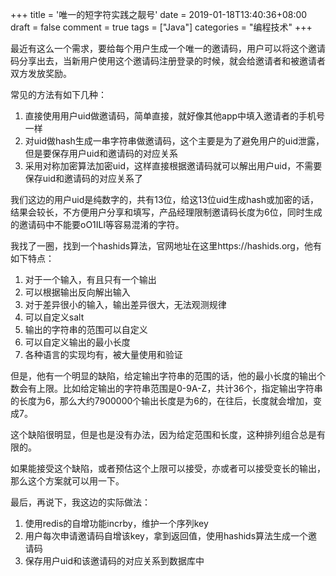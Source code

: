 +++
title = '唯一的短字符实践之靓号'
date = 2019-01-18T13:40:36+08:00
draft = false
comment = true
tags = ["Java"]
categories = "编程技术"
+++

最近有这么一个需求，要给每个用户生成一个唯一的邀请码，用户可以将这个邀请码分享出去，当新用户使用这个邀请码注册登录的时候，就会给邀请者和被邀请者双方发放奖励。

常见的方法有如下几种：

1. 直接使用用户uid做邀请码，简单直接，就好像其他app中填入邀请者的手机号一样
2. 对uid做hash生成一串字符串做邀请码，这个主要是为了避免用户的uid泄露，但是要保存用户uid和邀请码的对应关系
3. 采用对称加密算法加密uid，这样直接根据邀请码就可以解出用户uid，不需要保存uid和邀请码的对应关系了

我们这边的用户uid是纯数字的，共有13位，给这13位uid生成hash或加密的话，结果会较长，不方便用户分享和填写，产品经理限制邀请码长度为6位，同时生成的邀请码中不能要oO1ILl等容易混淆的字符。

我找了一圈，找到一个hashids算法，官网地址在这里https://hashids.org，他有如下特点：

1. 对于一个输入，有且只有一个输出
2. 可以根据输出反向解出输入
3. 对于差异很小的输入，输出差异很大，无法观测规律
4. 可以自定义salt
5. 输出的字符串的范围可以自定义
6. 可以自定义输出的最小长度
7. 各种语言的实现均有，被大量使用和验证

但是，他有一个明显的缺陷，给定输出字符串的范围的话，他的最小长度的输出个数会有上限。比如给定输出的字符串范围是0-9A-Z，共计36个，指定输出字符串的长度为6，那么大约7900000个输出长度是为6的，在往后，长度就会增加，变成7。

这个缺陷很明显，但是也是没有办法，因为给定范围和长度，这种排列组合总是有限的。

如果能接受这个缺陷，或者预估这个上限可以接受，亦或者可以接受变长的输出，那么这个方案就可以用一下。

最后，再说下，我这边的实际做法：

1. 使用redis的自增功能incrby，维护一个序列key
2. 用户每次申请邀请码自增该key，拿到返回值，使用hashids算法生成一个邀请码
3. 保存用户uid和该邀请码的对应关系到数据库中